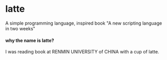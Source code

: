 # latte
A simple programming language, inspired book "A new scripting language in two weeks"

#### why the name is latte?
I was reading book at RENMIN UNIVERSITY of CHINA with a cup of latte.

